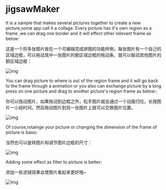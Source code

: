# jigsawMaker

It is a sample that makes several pictures together to create a new picture,some app call it a collage.
Every picture has it's own region as a frame ,we can drag one border and it will effect other relevant frame  as below:

这是一个将多张图片放在一个可编辑完成拼图的功能样例，每张图片有一个自己的区域边框，可以拖动其中一张图片的额区域边框的拖动条，就可以联动其他图片的额区域边框：

 ![img](https://github.com/yishuinanfeng/jigsawMaker/blob/master/gif/%E5%A4%9A%E5%9B%BE%E8%81%94%E5%8A%A8.gif) 
 
  You can drag picture to where is out of the region frame and it will go back to the frame through a animation 
  or you also can exchange picture by a long press on one picture and drag to another picture's region frame as below::
  
  你可以拖动图片，如果拖动到边框之外，松手图片就会通过一个动画归位。长按图片一小段时间，然后拖动图片到另一张图片上就可以交换图片位置。
  
   ![img](https://github.com/yishuinanfeng/jigsawMaker/blob/master/gif/%E5%B0%86%E5%9B%BE%E7%89%87%E6%BB%91%E5%87%BA%E5%8C%BA%E5%9F%9F%E6%9D%BE%E6%89%8B%E5%BC%B9%E7%B0%A7%E5%BC%8F%E5%BD%92%E4%BD%8D.gif) 
   
   
  Of course,rotainge your picture or changing the dimension of the frame of picture is basic:
  
  当然也可以旋转图片和调节图片边框的尺寸：
  
   ![img](https://github.com/yishuinanfeng/jigsawMaker/blob/master/gif/%E4%BA%A4%E6%8D%A2%E5%9B%BE%E7%89%87%E5%92%8C%E6%97%8B%E8%BD%AC.gif) 
   
 
  
  Adding some effect as filter to picture is better:
  
  添加一些滤镜效果会使图片看起来更好哦~
  
   ![img](https://github.com/yishuinanfeng/jigsawMaker/blob/master/gif/%E8%B0%83%E8%BE%B9%E6%A1%86%EF%BC%8C%E6%97%8B%E8%BD%AC%EF%BC%8C%E5%8A%A0%E6%BB%A4%E9%95%9C.gif) 
  

